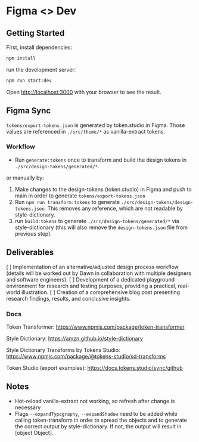 # Figma <> Dev 

## Getting Started

First, install dependencies:
```bash
npm install
```

run the development server:
```bash
npm run start:dev
```

Open [http://localhost:3000](http://localhost:3000) with your browser to see the result.

## Figma Sync
`tokens/export-tokens.json` is generated by token.studio in Figma. Those values are referenced in `./src/theme/*` as vanilla-extract tokens.

### Workflow
- Run `generate:tokens` once to transform and build the design tokens in `./src/design-tokens/generated/*`.

or manually by: 
1. Make changes to the design-tokens (token.studio) in Figma and push to main in order to generate `tokens/export-tokens.json`
2. Run `npm run transform:tokens` to generate `./src/design-tokens/design-tokens.json`. This removes any reference, which are not readable by style-dictionary. 
3. run `build:tokens` to generate `./src/design-tokens/generated/*` via style-dictionary (this will also remove the `design-tokens.json` file from previous step).

## Deliverables
[ ]  Implementation of an alternative/adjusted design process workflow (details will be worked out by  Dawn in collaboration with multiple designers and software engineers).
[ ]  Development of a dedicated playground environment for research and testing purposes, providing a practical, real-world illustration.
[ ] Creation of a comprehensive blog post presenting research findings, results, and conclusive insights.

### Docs
Token Transformer:
https://www.npmjs.com/package/token-transformer

Style Dictionary:
https://amzn.github.io/style-dictionary

Style Dictionary Transforms by Tokens Studio:
https://www.npmjs.com/package/@tokens-studio/sd-transforms

Token Studio (export examples):
https://docs.tokens.studio/sync/github

## Notes
- Hot-reload vanilla-extract not working, so refresh after change is necessary
- Flags `--expandTypography`, `--expandShadow` need to be added while calling token-transform in order to spread the objects and to generate the correct output by style-dictionary. If not, the output will result in [object Object]. 